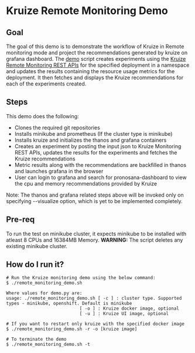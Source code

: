 # Kruize Remote Monitoring Demo

## Goal
The goal of this demo is to demonstrate the workflow of Kruize in Remote monitoring mode and project the recommendations generated by kruize on grafana dashboard. The [demo](./demo.py)  script creates experiments using the [Kruize Remote Monitoring REST APIs](https://github.com/kruize/autotune/tree/mvp_demo/design/MonitoringModeAPI.md) for the specified deployment in a namespace and updates the results containing the resource usage metrics for the deployment. It then fetches and displays the Kruize recommendations for each of the experiments created.

## Steps
This demo does the following:
- Clones the required git repositories
- Installs minikube and prometheus (If the cluster type is minikube)
- Installs kruize and initializes the thanos and grafana containers
- Creates an experiment by posting the input json to Kruize Monitoring REST APIs, updates the results for the experiments and fetches the Kruize recommendations
- Metric results along with the recommendations are backfilled in thanos and launches grafana in the browser
- User can login to grafana and search for pronosana-dashboard to view the cpu and memory recommendations provided by Kruize

Note: The thanos and grafana related steps above will be invoked only on specifying --visualize option, which is yet to be implemented completely.

## Pre-req
To run the test on minikube cluster, it expects minikube to be installed with atleast 8 CPUs and 16384MB Memory.
**WARNING:** The script deletes any existing minikube cluster.

## How do I run it?

```
# Run the Kruize monitoring demo using the below command:
$ ./remote_monitoring_demo.sh

Where values for demo.py are:
usage: ./remote_monitoring_demo.sh [ -c ] : cluster type. Supported types - minikube, openshift. Default is minikube
                            [ -o ] : Kruize docker image, optional
                            [ -u ] : Kruize UI image, optional
                            
# If you want to restart only kruize with the specified docker image
$ ./remote_monitoring_demo.sh -r -o [kruize image]

# To terminate the demo
$ ./remote_monitoring_demo.sh -t
